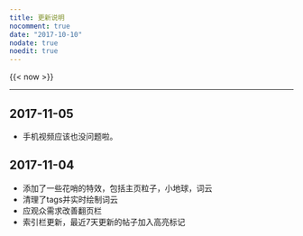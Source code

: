 ```yaml
---
title: 更新说明
nocomment: true
date: "2017-10-10"
nodate: true
noedit: true
---
```


{{< now >}}

*** 


## 2017-11-05
- 手机视频应该也没问题啦。

## 2017-11-04 
- 添加了一些花哨的特效，包括主页粒子，小地球，词云
- 清理了tags并实时绘制词云
- 应观众需求改善翻页栏
- 索引栏更新，最近7天更新的帖子加入高亮标记
